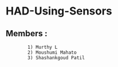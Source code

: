 # HAD-Using-Sensors
## Members : 
            1) Murthy L
            2) Moushumi Mahato
            3) Shashankgoud Patil
